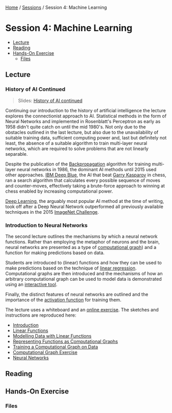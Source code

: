 [Home](../../README.md) / [Sessions](../README.md) / Session 4: Machine Learning

# Session 4: Machine Learning

* [Lecture](#lecture)
* [Reading](#reading)
* [Hands-On Exercise](#hands-on-exercise)
	* [Files](#files)

## Lecture

### History of AI Continued

> Slides: [History of AI continued](lecture/slides_history_of_ai_continued.md)

Continuing our introduction to the history of artificial intelligence the lecture explores the connectionist approach to AI. Statistical methods in the form of Neural Networks and implemented in Rosenblatt's Perceptron as early as 1958 didn't quite catch on until the mid 1980's. Not only due to the obstacles outlined in the last lecture, but also due to the unavailability of suitable training data, sufficient computing power and, last but definitely not least, the absence of a suitable algorithm to train multi-layer neural networks, which are required to solve problems that are not linearly separable.

Despite the publication of the [Backpropagation](https://en.wikipedia.org/wiki/Backpropagation) algorithm for training multi-layer neural networks in 1986, the dominant AI methods until 2015 used other approaches. [IBM Deep Blue](https://en.wikipedia.org/wiki/Deep_Blue_(chess_computer)), the AI that beat [Garry Kasparov](https://en.wikipedia.org/wiki/Garry_Kasparov) in chess, ran a search algorithm that calculates every possible sequence of moves and counter-moves, effectively taking a brute-force approach to winning at chess enabled by increasing computational power.

[Deep Learning](https://en.wikipedia.org/wiki/Deep_learning), the arguably most popular AI method at the time of writing, took off after a Deep Neural Network outperformed all previously available techniques in the 2015 [ImageNet Challenge](http://www.image-net.org/challenges/LSVRC/). 

### Introduction to Neural Networks

The second lecture outlines the mechanisms by which a neural network functions. Rather than employing the metaphor of neurons and the brain, neural networks are presented as a type of [computational graph](lecture/notes_3_functions_as_computational_graphs.md)) and a function for making predictions based on data.

Students are introduced to (linear) functions and how they can be used to make predictions based on the technique of [linear regression](https://en.wikipedia.org/wiki/Linear_regression). Computational graphs are then introduced and the mechanisms of how an arbitrary computational graph can be used to model data is demonstrated using an [interactive tool]((lecture/exercise_1_computational_graph.md)).

Finally, the distinct features of neural networks are outlined and the importance of the [activation function](https://en.wikipedia.org/wiki/Activation_function) for training them.

The lecture uses a whiteboard and an [online exercise](lecture/exercise_1_computational_graph.md). The sketches and instructions are reproduced here:

* [Introduction](lecture/notes_0_introduction_to_neural_networks.md)
* [Linear Functions](lecture/notes_1_linear_functions.md)
* [Modelling Data with Linear Functions](lecture/notes_2_modelling_data_with_linear_functions.md)
* [Representing Functions as Computational Graphs](lecture/notes_3_functions_as_computational_graphs.md)
* [Training a Computational Graph on Data](lecture/notes_4_training_a_computational_graph.md)
* [Computational Graph Exercise](lecture/exercise_1_computational_graph.md)
* [Neural Networks](lecture/notes_5_neural_networks.md)


## Reading

## Hands-On Exercise

### Files